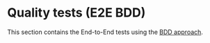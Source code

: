 # Quality tests (E2E BDD)

This section contains the End-to-End tests using the [BDD approach](https://en.wikipedia.org/wiki/Behavior-driven_development).
